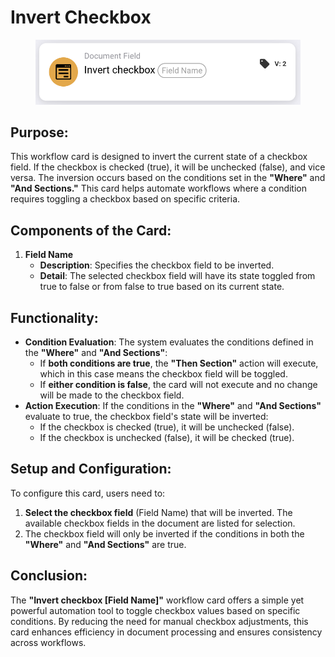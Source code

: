 # Invert Checkbox

<figure><img src="../../../../.gitbook/assets/image (280).png" alt=""><figcaption></figcaption></figure>

## **Purpose:**

This workflow card is designed to invert the current state of a checkbox field. If the checkbox is checked (true), it will be unchecked (false), and vice versa. The inversion occurs based on the conditions set in the **"Where"** and **"And Sections."** This card helps automate workflows where a condition requires toggling a checkbox based on specific criteria.

## **Components of the Card:**

1. **Field Name**
   * **Description**: Specifies the checkbox field to be inverted.&#x20;
   * **Detail**: The selected checkbox field will have its state toggled from true to false or from false to true based on its current state.

## **Functionality:**

* **Condition Evaluation**: The system evaluates the conditions defined in the **"Where"** and **"And Sections"**:
  * If **both conditions are true**, the **"Then Section"** action will execute, which in this case means the checkbox field will be toggled.
  * If **either condition is false**, the card will not execute and no change will be made to the checkbox field.
* **Action Execution**: If the conditions in the **"Where"** and **"And Sections"** evaluate to true, the checkbox field's state will be inverted:
  * If the checkbox is checked (true), it will be unchecked (false).
  * If the checkbox is unchecked (false), it will be checked (true).

## **Setup and Configuration:**

To configure this card, users need to:

1. **Select the checkbox field** (Field Name) that will be inverted. The available checkbox fields in the document are listed for selection.
2. The checkbox field will only be inverted if the conditions in both the **"Where"** and **"And Sections"** are true.

## **Conclusion:**

The **"Invert checkbox \[Field Name]"** workflow card offers a simple yet powerful automation tool to toggle checkbox values based on specific conditions. By reducing the need for manual checkbox adjustments, this card enhances efficiency in document processing and ensures consistency across workflows.
